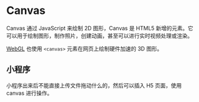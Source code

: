 # Canvas

Canvas 通过 JavaScript 来绘制 2D 图形，Canvas 是 HTML5 新增的元素。它可以用于绘制图形，制作照片，创建动画，甚至可以进行实时视频处理或渲染。

[WebGL](https://developer.mozilla.org/zh-CN/docs/Web/API/WebGL_API) 也使用 `<canvas>` 元素在网页上绘制硬件加速的 3D 图形。

## 小程序

小程序出来后不能直接上传文件拖动什么的，然后可以插入 H5 页面，使用 canvas 进行操作。
